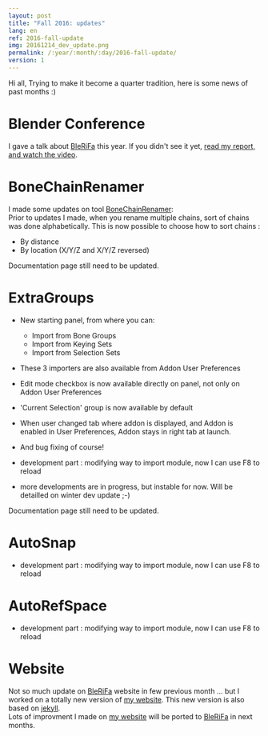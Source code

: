 ```yaml
---
layout: post
title: "Fall 2016: updates"
lang: en
ref: 2016-fall-update
img: 20161214_dev_update.png
permalink: /:year/:month/:day/2016-fall-update/
version: 1
---
```


Hi all,
Trying to make it become a quarter tradition, here is some news of past months :)

# Blender Conference
I gave a talk about [BleRiFa][1] this year. If you didn't see it yet, [read my report, and watch the video][2].

# BoneChainRenamer
I made some updates on tool [BoneChainRenamer][3]:  
Prior to updates I made, when you rename multiple chains, sort of chains was done alphabetically. This is now possible to choose how to sort chains :  

*  By distance
*  By location (X/Y/Z and X/Y/Z reversed)

Documentation page still need to be updated.

# ExtraGroups

*  New starting panel, from where you can:  
	*  Import from Bone Groups
	*  Import from Keying Sets
	*  Import from Selection Sets


*  These 3 importers are also available from Addon User Preferences
*  Edit mode checkbox is now available directly on panel, not only on Addon User Preferences
*  'Current Selection' group is now available by default
*  When user changed tab where addon is displayed, and Addon is enabled in User Preferences, Addon stays in right tab at launch.
*  And bug fixing of course!
*  development part : modifying way to import module, now I can use F8 to reload
*  more developments are in progress, but instable for now. Will be detailled on winter dev update ;-)

Documentation page still need to be updated.

# AutoSnap

*  development part : modifying way to import module, now I can use F8 to reload

# AutoRefSpace

*  development part : modifying way to import module, now I can use F8 to reload

# Website
Not so much update on [BleRiFa][1] website in few previous month ... but I worked on a totally new version of [my website][4]. This new version is also based on [jekyll][5].  
Lots of improvment I made on [my website][4] will be ported to [BleRiFa][1] in next months.

[1]: http://BleRiFa.com
[2]: http://BleRiFa.com/2016/11/22/bcon16-report/
[3]: http://BleRiFa.com/tools/BoneChainRenamer/
[4]: http://julienduroure.com
[5]: https://jekyllrb.com/
